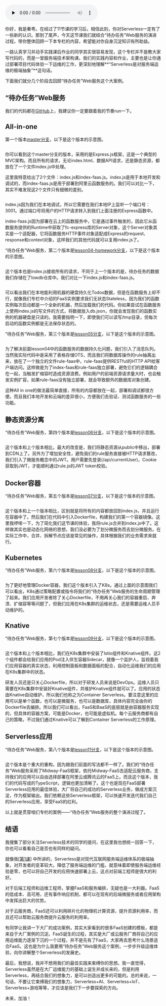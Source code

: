 <audio id="audio" title="结束语 | 带你整体回顾我们的Serverless案例" controls="" preload="none"><source id="mp3" src="https://static001.geekbang.org/resource/audio/15/25/15af71e6a0f875c66dfe3acaef8edb25.mp3"></audio>

你好，我是秦粤。在经过了11节课的学习后，相信此刻，你对Serverless一定有了一些新的认识。那到了尾声，今天这节课我们就结合“待办任务”Web服务的演进过程，带你整体回顾一下本专栏的内容，希望能对你自身沉淀知识有所助益。

一路认真学习并动手实践课后作业的同学其实很容易发现，这个专栏并不是教大家写代码的，而是一堂服务端技术架构课。我们的实践内容和作业，主要也是让你通过部署项目代码体验一下运维的工作，更深刻地理解**“Serverless是对服务端运维的极端抽象”**这句话。

下面我们就分几个阶段去回顾“待办任务”Web服务这个大案例。

## “待办任务”Web服务

我们的代码都在[GitHub](https://github.com/pusongyang/todolist-backend)上，我建议你一定要跟着我的节奏run一下。

## All-in-one

第一个版本[master分支](https://github.com/pusongyang/todolist-backend/tree/master)，以下是这个版本的示意图。

<img src="https://static001.geekbang.org/resource/image/27/2d/2780a9325c2f6622f1df2f5beb5e0d2d.png" alt="">

你可以看到这个master分支的版本，采用的是Express.js框架，这是一个典型的MVC架构。而且所有的请求，无论index.html、数据API请求，还是静态资源，都放在了一个文件index.js中处理。

这里我特意给出了2个文件：index.js和index-faas.js。index.js是用于本地开发和调试的，而index-faas.js是用于部署到阿里云函数服务的。我们可以对比一下，其实不难发现这2个文件只有细微的差别。

<img src="https://static001.geekbang.org/resource/image/d5/bc/d5688867c9df2f654d9b88726a59bdbc.png" alt="">

index.js因为我们在本地调试，所以它需要在我们本地IP上监听一个端口号：3001。通过端口号将用户的HTTP请求转入到我们上面注册的Express函数中。

index-faas.js因为部署在云上的函数服务中，它是通过事件触发的，因此它从函数服务提供的Runtime中获取了fc-express库的Server对象，这个Server对象其实是一个适配器，它将函数服务HTTP事件对象适配成Express的request、response和context对象，这样我们的其他代码就可以复用index.js了。

“待办任务”Web服务，第二个版本是[lesson04-homework分支](https://github.com/pusongyang/todolist-backend/tree/lesson04-homework)，以下是这个版本的示意图。

<img src="https://static001.geekbang.org/resource/image/28/ea/28a16351251300466abb9a85373833ea.jpg" alt="">

这个版本也是index.js接收所有的请求，不同于上一个版本的是，待办任务的数据我们存储在了lowdb仓库中。我们对比一下index.js和index-faas.js。

<img src="https://static001.geekbang.org/resource/image/78/a0/788a8c76e377d0e8d89a9b52bdf243a0.png" alt="">

可以看出我们在本地能利用机器的硬盘持久化Todos数据，但是在函数服务上却不行，就像我们专栏中介绍的FaaS实例要求我们无状态Stateless，因为我们的函数实例每次启动都是一个全新的机器，然后加载我们的代码。你如果尝试在函数服务上使用index.js的写文件的方式，将数据放入db.json，你就会发现我们的函数实例的机器硬盘是只读的。我需要指明一下，即使我们可以读写/tmp目录，但每次启动的函数实例都是无法保存状态的。

“待办任务”Web服务，第三个版本是[lesson05分支](https://github.com/pusongyang/todolist-backend/tree/lesson05)，以下是这个版本的示意图。

<img src="https://static001.geekbang.org/resource/image/06/34/06ad7192b848202ff40d87a806addd34.jpg" alt="">

为了解决前面lesson04中的函数服务的数据持久化问题，我们引入了消息队列。当然我实际代码中是采用了表格存储OTS，而且我们将数据库操作的rule抽离出来，放在了一个独立的文件rule-faas中，rule-faas提供RESTful的HTTP API给客户端访问。这样做是为了index-faas和rule-faas独立部署，避免它们的逻辑耦合在一起，当触发扩缩容时造成资源浪费。例如用户的前端资源请求量大时，也会触发实例扩容，如果rule-faas没有独立部署，就会导致额外的数据库对象创建。

这种All in one的做法最简单直接，所有的内容都放在一起，部署和调试都很方便。而且我们本地开发和云端的差异很小，方便我们去验证、测试函数服务的一些功能。

## 静态资源分离

“待办任务”Web服务，第四个版本是[lesson06分支](https://github.com/pusongyang/todolist-backend/tree/lesson06)，以下是这个版本的示意图。

<img src="https://static001.geekbang.org/resource/image/bd/c1/bd4ec8888be3e7c7ebcc2576943910c1.jpg" alt="">

这个版本和上个版本相比，最大的改变是，我们将静态资源从public中移出，部署到CDN上了。另外为了增加安全性，避免我们的rule服务直接被HTTP请求篡改，我们引入了微服务概念中的JWT。用户需要先登录(/api/currentUser)，Cookie获取到JWT，才能顺利通过rule.js的JWT token校验。

## Docker容器

“待办任务”Web服务，第五个版本是[lesson07分支](https://github.com/pusongyang/todolist-backend/tree/lesson07)，以下是这个版本的示意图。

<img src="https://static001.geekbang.org/resource/image/9b/c7/9ba6567c2542c5bdecc128e22c4dcfc7.jpg" alt="">

这个版本和上一个版本相比，区别就是将所有的内容都放回到index.js，并且运行在容器中了。然后我们在代码中引入Dockerfile，构建我们的第一个容器镜像。这里我啰嗦一下，为了简化我们这节课的体验，我将rule.js合并到index.js中了。这样做其实也是动态化网络的思想，我们没必要为了划分微服务而去划分微服务。在实际工作中，合并、拆解节点应该是常见的操作，具体根据我们的业务需求来就行。

## Kubernetes

“待办任务”Web服务，第六个版本是[lesson08分支](https://github.com/pusongyang/todolist-backend/tree/lesson08)，以下是这个版本的示意图。

<img src="https://static001.geekbang.org/resource/image/77/7b/7712e04162e0dd3aeb90aee8cacd427b.jpg" alt="">

为了更好地管理Docker容器，我们这个版本引入了K8s。通过上面的示意图我们可以看出，K8s通过策略配置或指令将我们的“待办任务”Web服务的生命周期管理了起来。我们应用开发者除了关心Dockerfile，不用再关心我们的容器重启、奔溃、扩缩容等等问题了，但我们应用在K8s集群的运维状态，还是需要运维人员手动维护的。

## Knative

“待办任务”Web服务，第七个版本是[lesson09分支](https://github.com/pusongyang/todolist-backend/tree/lesson09)，以下是这个版本的示意图。

<img src="https://static001.geekbang.org/resource/image/31/45/312b6f1e4ea5b578eaabd057fb98e645.jpg" alt="">

这个版本和上个版本相比，我们在K8s集群中安装了Istio组件和Knative组件。这2个组件都会给我们应用的Pod注入伴生容器Sidecar，就像一个监护人，监视着我们应用容器的真实状态，利用控制面板和数据面板的配合，自动化运维我们的应用在K8s集群中的状态。

研发人员还是只关心Dockerfile，所以对于研发人员来说是DevOps。运维人员只需要在K8s集群中安装好Knative组件，并维护Knative组件就可以了。应用的状态由Knative自动维护，所以我们也称之为Container Serverless。要注意这里的应用可以是单个函数，也可以是微服务，也可以是数据库，具体内容完全由你的Dockerfile去编排。所以我们可以看出，FaaS和BaaS的底层就是由容器服务实现的，但具体的容器方案，可能是Docker，也可能是虚拟机。每个云服务商都有自己的策略，不过我们通过Knative可以了解到Container Serverless的工作原理。

## Serverless应用

“待办任务”Web服务，第八个版本是[lesson11分支](https://github.com/pusongyang/todolist-backend/tree/lesson11)，以下是这个版本的示意图。

<img src="https://static001.geekbang.org/resource/image/af/8b/af135fcbd55185ddfa1aa0082436e98b.jpg" alt="">

这个版本是个重大的重构，因为跟我们前面的写法都不一样了。我们的“待办任务”Web服务采用了Midway-FaaS框架，依托Midway-FaaS去适配云服务商，支持我们的应用可以自由选择部署在阿里云或腾讯云的FaaS上。而且这个版本，我们的代码写成的TypeScript，逻辑也更加清晰了。这个也是现在FaaS部署Serverless应用的最佳体验，大厂将自己的成功的Serverless业务，做成方案沉淀，作为框架输出。我们依赖这些Serverless框架，可以快速开发迭代我们自己的Serverless应用，享受FaaS的红利。

以上就是贯穿咱们专栏的案例——“待办任务”Web服务的整个演进过程了。

## 结语

我搜集了部分关注Serverless技术的同学的提问，在这里我也想统一回答一下，你也可以看看自己是否也有同样的疑问。

就像我[[第1课]](https://time.geekbang.org/column/article/224559) 中所讲的，Serverless是对现代互联网服务端运维体系的极端抽象，对开发者的变革较大。降低了服务端运维的门槛，就意味着即使服务端运维经验是零，也可以将自己开发的应用快速部署上云，这点对前端工程师是很大的利好。

对于后端工程师和运维工程师，掌握FaaS和服务编排，无疑也是一大利器。FaaS的低成本、高可用，还有事件响应机制，都可以在现有的后端微服务或者应用架构中发挥出巨大的优势。

对于云服务商，FaaS还可以利用碎片化的物理机计算资源，提升资源利用率，而且还可以帮助云服务商提升云服务的利用率。

有同学让我讲一下大厂的成功案例，其实大家看到的很多FaaS创建的模板，都是来自于大厂案例的沉淀。FaaS诞生的过程，其实是大厂或云服务厂商将自己的应用运维能力逐渐下沉的一个过程，并不是先有了FaaS，大家再去思考什么场景适合FaaS。这也是为什么我要用“待办任务”Web服务这个案例，一步步升级运维体验，向你讲解整个Serverless的发展史。

最后，我想说，我并不想用我们的最佳实践来束缚你的思想。我一直觉得，Serverless虽然是在大厂运维能力的基础上诞生并成长来的，但是利用Serverless，再结合我们的想象力，是可以创造出更多的可能的。总的来说，一句话，不要让它束缚我们的想象力，Serverless+AI、Serverless+IoT、Serverless+游戏等等，才应该是我们下一步要探索的方向。

未来，加油！

[<img src="https://static001.geekbang.org/resource/image/b1/f0/b1b69daf49fa62a7e1c1ace450e1c5f0.jpg" alt="">](https://jinshuju.net/f/zYEwTp)
